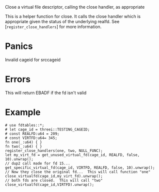 Close a virtual file descriptor, calling the close handler, as appropriate

This is a helper function for close.  It calls the close handler which
is appropriate given the status of the underlying realfd.  See
[`register_close_handlers`] for more information.

# Panics
  Invalid cageid for srccageid

# Errors
  This will return EBADF if the fd isn't valid

# Example
```
# use fdtables::*;
# let cage_id = threei::TESTING_CAGEID;
# const REALFD:u64 = 209;
# const VIRTFD:u64= 345;
fn one(_:u64) { }
fn two(_:u64) { }
register_close_handlers(one, two, NULL_FUNC);
let my_virt_fd = get_unused_virtual_fd(cage_id, REALFD, false, 10).unwrap();
// dup2 call made for fd 15...
get_specific_virtual_fd(cage_id, VIRTFD, REALFD, false, 10).unwrap();
// Now they close the original fd...  This will call function "one"
close_virtualfd(cage_id,my_virt_fd).unwrap();
// both fds are closed.  This will call "two"
close_virtualfd(cage_id,VIRTFD).unwrap();
```
